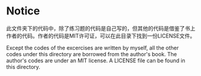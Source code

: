 # Notice

此文件夹下的代码中，除了练习题的代码是自己写的，但其他的代码是借鉴了书上作者的代码。作者的代码是MIT许可证，可以在此目录下找到一份LICENSE文件。

Except the codes of the excercises are written by myself, all the other codes under this directory are borrowed from the author's book.
The author's codes are under an MIT license. A LICENSE file can be found in this directory.
